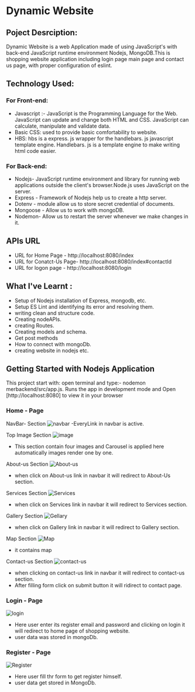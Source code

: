# Dynamic Website

## Poject Desrciption:

Dynamic Website is a web Application  made of using JavaScript's with back-end JavaScript runtime environment Nodejs, MongoDB.This is shopping website application including login page main page and contact us page, with proper configuration of eslint.

## Technology Used:
### For Front-end:
- Javascript :- JavaScript is the Programming Language for the Web. JavaScript can update and change both HTML and CSS. JavaScript can calculate, manipulate and validate data.
- Basic CSS: used to provide basic comfortability to website.
- HBS: hbs is a express. js wrapper for the handlebars. js javascript template engine. Handlebars. js is a template engine to make writing html code easier.

### For Back-end:
- Nodejs- JavaScript runtime environment and library for running web applications outside the client's browser.Node.js uses JavaScript on the server.
- Express - Framework of Nodejs help us to create a http server.
- Dotenv - module allow us to store secret credential of documents.
- Mongoose - Allow us to work with mongoDB.
- Nodemon- Allow us to restart the server whenever we make changes in it. 


## APIs URL
- URL for Home Page - http://localhost:8080/index
-  URL for Conatct-Us Page- http://localhost:8080/index#contactId
- URL for logon page - http://localhost:8080/login

## What I've Learnt :
- Setup of  Nodejs installation of Express, mongodb, etc.
- Setup ES Lint and identifying its error and resolving them.
- writing clean and structure code.
- Creating nodeAPIs.
- creating Routes.
- Creating models and schema.
- Get post methods
- How to connect with mongoDb.
- creating website in nodejs etc. 

## Getting Started with Nodejs Application

This project start with:
open terminal and type:- nodemon merbackend/src/app.js.
Runs the app in development mode and 
Open [http://localhost:8080] to view it in your browser

### Home - Page

NavBar- Section
![navbar](ReadmeImages/HomeNavbar.png)
-EveryLink in navbar is active.

Top Image Section
![image](ReadmeImages/homeCarosel.png)
- This section contain four images and Carousel is applied here automatically images render one by one. 

About-us Section
![About-us](ReadmeImages/homeAbout.png)
- when click on About-us link in navbar it will redirect to About-Us section.

Services Section
![Services](ReadmeImages/homeServices.png)
- when click on Services link in navbar it will redirect to Services section.

Gallery Section
![Gellary](ReadmeImages/homeGallery.png)
- when click on Gallery link in navbar it will redirect to Gallery section.

Map Section
![Map](ReadmeImages/map.png)
- it contains map

Contact-us Section
![contact-us](ReadmeImages/contact.png)
- when clicking on contact-us link in navbar it will redirect to contact-us section.
- After filling form click on submit button it will ridirect to contact page.

### Login - Page

![login](ReadmeImages/login.png)
- Here user enter its register email and password and clicking on login it will redirect to home page of shopping website.
- user data was stored in mongoDb.

### Register - Page

![Register](ReadmeImages/register.png)
- Here user fill thr form to get register himself.
- user data get stored in MongoDb.
